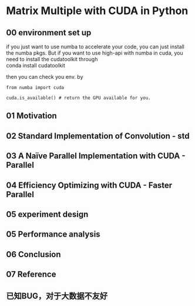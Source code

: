 # Matrix Multiple with CUDA in Python



## 00 environment set up

if you just want to use numba to accelerate your code, you can just install the numba pkgs.
But if you want to use high-api with numba in cuda, you need to install the cudatoolkit through
​        
    conda install cudatoolkit

then you can check you env. by 

    from numba import cuda

    cuda.is_available() # return the GPU available for you.

## 01 Motivation

## 02 Standard Implementation of Convolution - std

## 03 A Naïve Parallel Implementation with CUDA - Parallel

## 04 Efficiency Optimizing with CUDA - Faster Parallel

## 05 experiment design

## 05 Performance analysis 



## 06 Conclusion

## 07 Reference

## 已知BUG，对于大数据不友好
